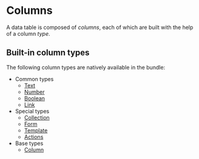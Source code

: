 # Columns

A data table is composed of _columns_, each of which are built with the help of a column _type_.

## Built-in column types

The following column types are natively available in the bundle:

- Common types
    - [Text](types/text.md)
    - [Number](types/number.md)
    - [Boolean](types/boolean.md)
    - [Link](types/link.md)
- Special types
    - [Collection](types/collection.md)
    - [Form](types/form.md)
    - [Template](types/template.md)
    - [Actions](types/actions.md)
- Base types
    - [Column](types/column.md)
